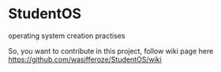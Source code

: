 # StudentOS
operating system creation practises


So, you want to contribute in this project, follow wiki page here
https://github.com/wasifferoze/StudentOS/wiki


